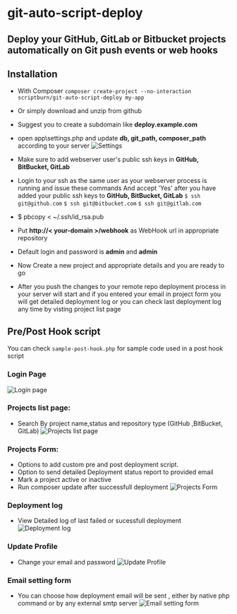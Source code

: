 # git-auto-script-deploy


## Deploy your GitHub, GitLab or Bitbucket projects automatically on Git push events or web hooks
Installation
--------



*  With Composer `composer create-project --no-interaction scriptburn/git-auto-script-deploy my-app`
* Or simply download and unzip from github
* Suggest you to create a subdomain like **deploy.example.com** 
* open app\settings.php and update **db, git_path, composer_path** according to your server
![Settings](https://github.com/scriptburn/git-auto-script-deploy/raw/master/img/settings.png "Settings")

* Make sure to add webserver user's public ssh keys in **GitHub, BitBucket, GitLab**
* Login to your ssh as the same user as your webserver process is running and issue these commands And accept 'Yes' after you have added your public ssh keys to **GitHub, BitBucket, GitLab**
`$ ssh git@github.com`
`$ ssh git@bitbucket.com`
`$ ssh git@gitlab.com`



* $ pbcopy < ~/.ssh/id_rsa.pub
* Put  **http://< your-domain >/webhook** as WebHook url in appropriate repository
* Default login and password is **admin** and **admin**
* Now Create a new project and appropriate details and you are ready to go 
* After you push the changes to your remote repo deployment process in your server will start and if you entered your email in project form you will get detailed deployment log or you can check last deployment log any time by visting project list page  

Pre/Post Hook script
--------------------
You can check `sample-post-hook.php` for sample code used in a post hook script

### Login Page
![Login page](https://github.com/scriptburn/git-auto-script-deploy/raw/master/img/login-form.png "Login page")

### Projects list page:
* Search By project name,status and repository type (GitHub ,BitBucket, GitLab)
![Projects list page](https://github.com/scriptburn/git-auto-script-deploy/raw/master/img/project-list.png "Projects list page")



### Projects Form:
* Options to add custom pre and post deployment script.
* Option to send detailed Deployment status report to provided email
* Mark a project active or inactive
* Run composer update after successfull deployment
 ![Projects Form](https://github.com/scriptburn/git-auto-script-deploy/raw/master/img/project-form.png "Projects Form")

### Deployment log
* View Detailed log of last failed or sucessfull deployment 
![Deployment log](https://github.com/scriptburn/git-auto-script-deploy/raw/master/img/deployment-log.png "Deployment log")

### Update Profile
* Change your email and password
![Update Profile](https://github.com/scriptburn/git-auto-script-deploy/raw/master/img/edit-profile.png "Update Profile")

### Email setting form
* You can choose how deployment email will be sent , either by native php command or by any external smtp server
![Email setting form](https://github.com/scriptburn/git-auto-script-deploy/raw/master/img/setting-form.png "Email setting form")
